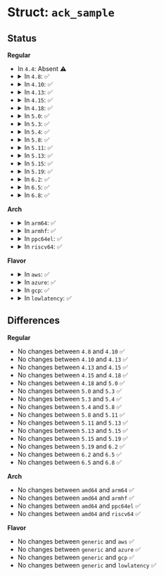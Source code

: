 # Struct: <code>ack_sample</code>

## Status
<b>Regular</b>
<ul>
<li>
In <code>4.4</code>: Absent ⚠️
</li>
<li>
<details>
<summary>In <code>4.8</code>: ✅</summary>

```c
struct ack_sample {
    u32 pkts_acked;
    s32 rtt_us;
    u32 in_flight;
};
```
</details>
</li>
<li>
<details>
<summary>In <code>4.10</code>: ✅</summary>

```c
struct ack_sample {
    u32 pkts_acked;
    s32 rtt_us;
    u32 in_flight;
};
```
</details>
</li>
<li>
<details>
<summary>In <code>4.13</code>: ✅</summary>

```c
struct ack_sample {
    u32 pkts_acked;
    s32 rtt_us;
    u32 in_flight;
};
```
</details>
</li>
<li>
<details>
<summary>In <code>4.15</code>: ✅</summary>

```c
struct ack_sample {
    u32 pkts_acked;
    s32 rtt_us;
    u32 in_flight;
};
```
</details>
</li>
<li>
<details>
<summary>In <code>4.18</code>: ✅</summary>

```c
struct ack_sample {
    u32 pkts_acked;
    s32 rtt_us;
    u32 in_flight;
};
```
</details>
</li>
<li>
<details>
<summary>In <code>5.0</code>: ✅</summary>

```c
struct ack_sample {
    u32 pkts_acked;
    s32 rtt_us;
    u32 in_flight;
};
```
</details>
</li>
<li>
<details>
<summary>In <code>5.3</code>: ✅</summary>

```c
struct ack_sample {
    u32 pkts_acked;
    s32 rtt_us;
    u32 in_flight;
};
```
</details>
</li>
<li>
<details>
<summary>In <code>5.4</code>: ✅</summary>

```c
struct ack_sample {
    u32 pkts_acked;
    s32 rtt_us;
    u32 in_flight;
};
```
</details>
</li>
<li>
<details>
<summary>In <code>5.8</code>: ✅</summary>

```c
struct ack_sample {
    u32 pkts_acked;
    s32 rtt_us;
    u32 in_flight;
};
```
</details>
</li>
<li>
<details>
<summary>In <code>5.11</code>: ✅</summary>

```c
struct ack_sample {
    u32 pkts_acked;
    s32 rtt_us;
    u32 in_flight;
};
```
</details>
</li>
<li>
<details>
<summary>In <code>5.13</code>: ✅</summary>

```c
struct ack_sample {
    u32 pkts_acked;
    s32 rtt_us;
    u32 in_flight;
};
```
</details>
</li>
<li>
<details>
<summary>In <code>5.15</code>: ✅</summary>

```c
struct ack_sample {
    u32 pkts_acked;
    s32 rtt_us;
    u32 in_flight;
};
```
</details>
</li>
<li>
<details>
<summary>In <code>5.19</code>: ✅</summary>

```c
struct ack_sample {
    u32 pkts_acked;
    s32 rtt_us;
    u32 in_flight;
};
```
</details>
</li>
<li>
<details>
<summary>In <code>6.2</code>: ✅</summary>

```c
struct ack_sample {
    u32 pkts_acked;
    s32 rtt_us;
    u32 in_flight;
};
```
</details>
</li>
<li>
<details>
<summary>In <code>6.5</code>: ✅</summary>

```c
struct ack_sample {
    u32 pkts_acked;
    s32 rtt_us;
    u32 in_flight;
};
```
</details>
</li>
<li>
<details>
<summary>In <code>6.8</code>: ✅</summary>

```c
struct ack_sample {
    u32 pkts_acked;
    s32 rtt_us;
    u32 in_flight;
};
```
</details>
</li>
</ul>
<b>Arch</b>
<ul>
<li>
<details>
<summary>In <code>arm64</code>: ✅</summary>

```c
struct ack_sample {
    u32 pkts_acked;
    s32 rtt_us;
    u32 in_flight;
};
```
</details>
</li>
<li>
<details>
<summary>In <code>armhf</code>: ✅</summary>

```c
struct ack_sample {
    u32 pkts_acked;
    s32 rtt_us;
    u32 in_flight;
};
```
</details>
</li>
<li>
<details>
<summary>In <code>ppc64el</code>: ✅</summary>

```c
struct ack_sample {
    u32 pkts_acked;
    s32 rtt_us;
    u32 in_flight;
};
```
</details>
</li>
<li>
<details>
<summary>In <code>riscv64</code>: ✅</summary>

```c
struct ack_sample {
    u32 pkts_acked;
    s32 rtt_us;
    u32 in_flight;
};
```
</details>
</li>
</ul>
<b>Flavor</b>
<ul>
<li>
<details>
<summary>In <code>aws</code>: ✅</summary>

```c
struct ack_sample {
    u32 pkts_acked;
    s32 rtt_us;
    u32 in_flight;
};
```
</details>
</li>
<li>
<details>
<summary>In <code>azure</code>: ✅</summary>

```c
struct ack_sample {
    u32 pkts_acked;
    s32 rtt_us;
    u32 in_flight;
};
```
</details>
</li>
<li>
<details>
<summary>In <code>gcp</code>: ✅</summary>

```c
struct ack_sample {
    u32 pkts_acked;
    s32 rtt_us;
    u32 in_flight;
};
```
</details>
</li>
<li>
<details>
<summary>In <code>lowlatency</code>: ✅</summary>

```c
struct ack_sample {
    u32 pkts_acked;
    s32 rtt_us;
    u32 in_flight;
};
```
</details>
</li>
</ul>

## Differences
<b>Regular</b>
<ul>
<li>
No changes between <code>4.8</code> and <code>4.10</code> ✅
</li>
<li>
No changes between <code>4.10</code> and <code>4.13</code> ✅
</li>
<li>
No changes between <code>4.13</code> and <code>4.15</code> ✅
</li>
<li>
No changes between <code>4.15</code> and <code>4.18</code> ✅
</li>
<li>
No changes between <code>4.18</code> and <code>5.0</code> ✅
</li>
<li>
No changes between <code>5.0</code> and <code>5.3</code> ✅
</li>
<li>
No changes between <code>5.3</code> and <code>5.4</code> ✅
</li>
<li>
No changes between <code>5.4</code> and <code>5.8</code> ✅
</li>
<li>
No changes between <code>5.8</code> and <code>5.11</code> ✅
</li>
<li>
No changes between <code>5.11</code> and <code>5.13</code> ✅
</li>
<li>
No changes between <code>5.13</code> and <code>5.15</code> ✅
</li>
<li>
No changes between <code>5.15</code> and <code>5.19</code> ✅
</li>
<li>
No changes between <code>5.19</code> and <code>6.2</code> ✅
</li>
<li>
No changes between <code>6.2</code> and <code>6.5</code> ✅
</li>
<li>
No changes between <code>6.5</code> and <code>6.8</code> ✅
</li>
</ul>
<b>Arch</b>
<ul>
<li>
No changes between <code>amd64</code> and <code>arm64</code> ✅
</li>
<li>
No changes between <code>amd64</code> and <code>armhf</code> ✅
</li>
<li>
No changes between <code>amd64</code> and <code>ppc64el</code> ✅
</li>
<li>
No changes between <code>amd64</code> and <code>riscv64</code> ✅
</li>
</ul>
<b>Flavor</b>
<ul>
<li>
No changes between <code>generic</code> and <code>aws</code> ✅
</li>
<li>
No changes between <code>generic</code> and <code>azure</code> ✅
</li>
<li>
No changes between <code>generic</code> and <code>gcp</code> ✅
</li>
<li>
No changes between <code>generic</code> and <code>lowlatency</code> ✅
</li>
</ul>
